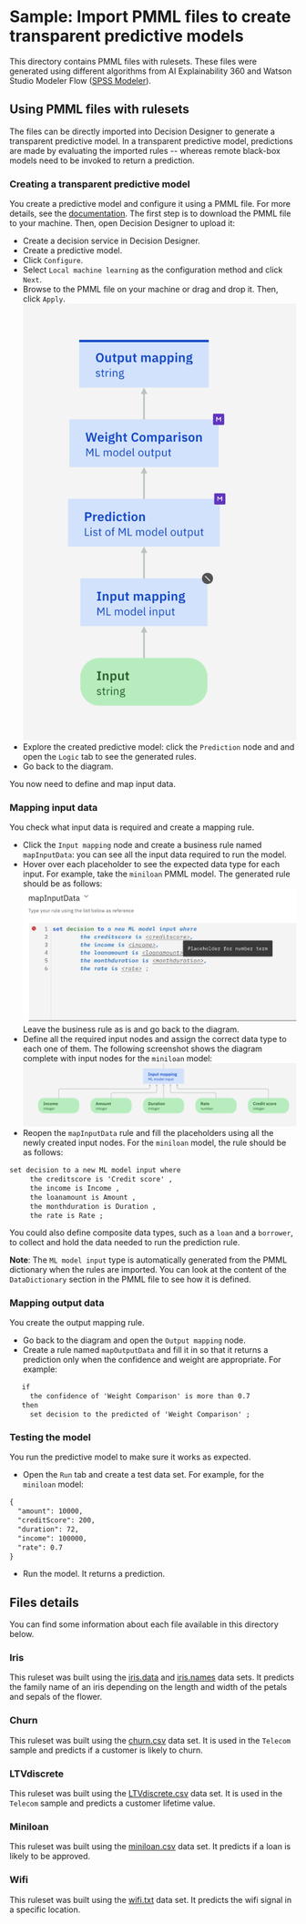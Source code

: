 # Sample: Import PMML files to create transparent predictive models

This directory contains PMML files with rulesets. These files were generated using different algorithms from AI Explainability 360 and Watson Studio Modeler Flow ([SPSS Modeler](https://dataplatform.cloud.ibm.com/docs/content/wsd/spss-modeler.html)).

## Using PMML files with rulesets

The files can be directly imported into Decision Designer to generate a transparent predictive model. In a transparent predictive model, predictions are made by evaluating the imported rules -- whereas remote black-box models need to be invoked to return a prediction.

### Creating a transparent predictive model

You create a predictive model and configure it using a PMML file. For more details, see the [documentation](https://www.ibm.com/docs/en/cloud-paks/cp-biz-automation/22.0.1?topic=model-importing-rule-based-machine-learning).
The first step is to download the PMML file to your machine. Then, open Decision Designer to upload it:

   * Create a decision service in Decision Designer.
   * Create a predictive model.
   * Click `Configure`.
   * Select `Local machine learning` as the configuration method and click `Next`.
   * Browse to the PMML file on your machine or drag and drop it. Then, click `Apply`. 
       ![Image diagram](images/generatedDiagram.png)
   * Explore the created predictive model: click the `Prediction` node and and open the `Logic` tab to see the generated rules. 
   * Go back to the diagram.
   
You now need to define and map input data.
 
### Mapping input data
You check what input data is required and create a mapping rule.
   * Click the `Input mapping` node and create a business rule named `mapInputData`: you can see all the input data required to run the model.
   * Hover over each placeholder to see the expected data type for each input. For example, take the `miniloan` PMML model. The generated rule should be as follows:
    ![Image rule mapInputData](images/mapInputData.png)
    Leave the business rule as is and go back to the diagram.
   * Define all the required input nodes and assign the correct data type to each one of them. The following screenshot shows the diagram complete with input nodes for the `miniloan` model:
    ![Image diagram](images/diagram.png)
   * Reopen the `mapInputData` rule and fill the placeholders using all the newly created input nodes. For the `miniloan` model, the rule should be as follows:
   ```
   set decision to a new ML model input where
   		the creditscore is 'Credit score' , 
   		the income is Income , 
   		the loanamount is Amount , 
   		the monthduration is Duration , 
   		the rate is Rate ;
```
You could also define composite data types, such as a `loan` and a `borrower`, to collect and hold the data needed to run the prediction rule. 

**Note**: The `ML model input` type is automatically generated from the PMML dictionary when the rules are imported. You can look at the content of the  `DataDictionary` section in the PMML file to see how it is defined. 

### Mapping output data
You create the output mapping rule.

   * Go back to the diagram and open the `Output mapping` node.
   * Create a rule named `mapOutputData` and fill it in so that it returns a prediction only when the confidence and weight are appropriate. For example:
```
   if
     the confidence of 'Weight Comparison' is more than 0.7
   then
     set decision to the predicted of 'Weight Comparison' ;
```
### Testing the model

You run the predictive model to make sure it works as expected.
   * Open the `Run` tab and create a test data set. For example, for the `miniloan` model:
   ```
   {
     "amount": 10000,
     "creditScore": 200,
     "duration": 72,
     "income": 100000,
     "rate": 0.7
   }
```
   * Run the model. It returns a prediction.

## Files details
You can find some information about each file available in this directory below.

### Iris
This ruleset was built using the [iris.data](datasets/iris.data) and [iris.names](datasets/iris.names) data sets.
It predicts the family name of an iris depending on the length and width of the petals and sepals of the flower.

### Churn
This ruleset was built using the [churn.csv](datasets/churn.csv) data set.
It is used in the `Telecom` sample and predicts if a customer is likely to churn.

### LTVdiscrete
This ruleset was built using the [LTVdiscrete.csv](datasets/LTVdiscrete.csv) data set.
It is used in the `Telecom` sample and predicts a customer lifetime value. 

### Miniloan
This ruleset was built using the [miniloan.csv](https://github.com/DecisionsDev/decisions-on-spark/blob/master/data/miniloan/miniloan-decisions-ls-10K.csv) data set.
It predicts if a loan is likely to be approved.

### Wifi
This ruleset was built using the [wifi.txt](datasets/wifi.txt) data set.
It predicts the wifi signal in a specific location.
